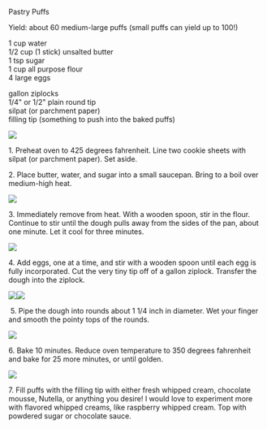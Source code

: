 
Pastry Puffs  
    
Yield: about 60 medium-large puffs (small puffs can yield up to 100!)  
    
1 cup water  
1/2 cup (1 stick) unsalted butter  
1 tsp sugar  
1 cup all purpose flour  
4 large eggs  
    
gallon ziplocks  
1/4" or 1/2" plain round tip  
silpat (or parchment paper)  
filling tip (something to push into the baked puffs)  
    
    
[![](http://3.bp.blogspot.com/-iBvFqlOhNmk/UAyR-L_lHoI/AAAAAAAAAq0/0Z3IlaVoW5o/s640/IMG_2130.JPG)](http://3.bp.blogspot.com/-iBvFqlOhNmk/UAyR-L_lHoI/AAAAAAAAAq0/0Z3IlaVoW5o/s1600/IMG_2130.JPG)  
    
1\. Preheat oven to 425 degrees fahrenheit. Line two cookie sheets with silpat (or parchment paper). Set aside.   
    
2\. Place butter, water, and sugar into a small saucepan. Bring to a boil over medium-high heat.   
    
[![](http://3.bp.blogspot.com/-2QCTnZ8dLuo/UAyR_N_y3bI/AAAAAAAAAq8/RCYTtZ6VPPA/s640/IMG_2131.JPG)](http://3.bp.blogspot.com/-2QCTnZ8dLuo/UAyR_N_y3bI/AAAAAAAAAq8/RCYTtZ6VPPA/s1600/IMG_2131.JPG)  
    
3\. Immediately remove from heat. With a wooden spoon, stir in the flour. Continue to stir until the dough pulls away from the sides of the pan, about one minute. Let it cool for three minutes.   
    
[![](http://1.bp.blogspot.com/-cpF6vBfjDB8/UAyR_-of_KI/AAAAAAAAArE/3maGRa5QEsA/s640/IMG_2132.JPG)](http://1.bp.blogspot.com/-cpF6vBfjDB8/UAyR_-of_KI/AAAAAAAAArE/3maGRa5QEsA/s1600/IMG_2132.JPG)  
    
4\. Add eggs, one at a time, and stir with a wooden spoon until each egg is fully incorporated. Cut the very tiny tip off of a gallon ziplock. Transfer the dough into the ziplock.   
    
[![](http://4.bp.blogspot.com/-rcSnn59UOH4/UAySAfyPLRI/AAAAAAAAArM/lEuL5cOPylY/s640/IMG_2133.JPG)](http://4.bp.blogspot.com/-rcSnn59UOH4/UAySAfyPLRI/AAAAAAAAArM/lEuL5cOPylY/s1600/IMG_2133.JPG)[![](http://4.bp.blogspot.com/-6703VdwAvHM/UAySA_nmZQI/AAAAAAAAArU/eQi3lfaU69o/s640/IMG_2134.JPG)](http://4.bp.blogspot.com/-6703VdwAvHM/UAySA_nmZQI/AAAAAAAAArU/eQi3lfaU69o/s1600/IMG_2134.JPG)  
  
 5. Pipe the dough into rounds about 1 1/4 inch in diameter. Wet your finger and smooth the pointy tops of the rounds.    
    
[![](http://1.bp.blogspot.com/-jRuQnp7RK-k/UAySBp8vHoI/AAAAAAAAArc/gI9LWwjthFY/s640/IMG_2135.JPG)](http://1.bp.blogspot.com/-jRuQnp7RK-k/UAySBp8vHoI/AAAAAAAAArc/gI9LWwjthFY/s1600/IMG_2135.JPG)  
    
6\. Bake 10 minutes. Reduce oven temperature to 350 degrees fahrenheit and bake for 25 more minutes, or until golden.   
    
[![](http://3.bp.blogspot.com/-HeG_8wlxbx0/UAySCm_8RWI/AAAAAAAAArk/2NXNYUsiJVo/s640/IMG_2136.JPG)](http://3.bp.blogspot.com/-HeG_8wlxbx0/UAySCm_8RWI/AAAAAAAAArk/2NXNYUsiJVo/s1600/IMG_2136.JPG)  
    
7\. Fill puffs with the filling tip with either fresh whipped cream, chocolate mousse, Nutella, or anything you desire! I would love to experiment more with flavored whipped creams, like raspberry whipped cream. Top with powdered sugar or chocolate sauce.   
    